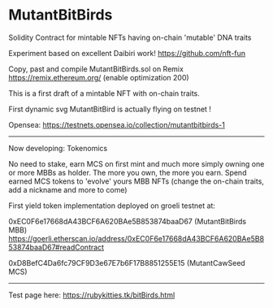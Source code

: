 # MutantBitBirds
Solidity Contract for mintable NFTs having on-chain 'mutable' DNA traits

Experiment based on excellent Daibiri work!
https://github.com/nft-fun

Copy, past and compile MutantBitBirds.sol on Remix
https://remix.ethereum.org/ (enable optimization 200)

This is a first draft of a mintable NFT with on-chain traits.

First dynamic svg MutantBitBird is actually flying on testnet !

Opensea:  https://testnets.opensea.io/collection/mutantbitbirds-1

---------------------------------------------------------------------------------------------
Now developing: Tokenomics 

No need to stake, earn MCS on first mint and much more simply owning one or more MBBs as holder.
The more you own, the more you earn.
Spend earned MCS tokens to 'evolve' yours MBB NFTs (change the on-chain traits, add a nickname and more to come)

First yield token implementation deployed on groeli testnet at:

0xEC0F6e17668dA43BCF6A620BAe5B853874baaD67 (MutantBitBirds MBB)
https://goerli.etherscan.io/address/0xEC0F6e17668dA43BCF6A620BAe5B853874baaD67#readContract

0xD8BefC4Da6fc79CF9D3e67E7b6F17B8851255E15 (MutantCawSeed MCS)

-----------------------------------------------------------------------------

Test page here:
https://rubykitties.tk/bitBirds.html

